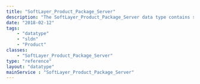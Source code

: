 ```yaml
---
title: "SoftLayer_Product_Package_Server"
description: "The SoftLayer_Product_Package_Server data type contains summarized information for bare metal servers regarding pricing, processor stats, and feature sets. "
date: "2018-02-12"
tags:
    - "datatype"
    - "sldn"
    - "Product"
classes:
    - "SoftLayer_Product_Package_Server"
type: "reference"
layout: "datatype"
mainService : "SoftLayer_Product_Package_Server"
---
```

